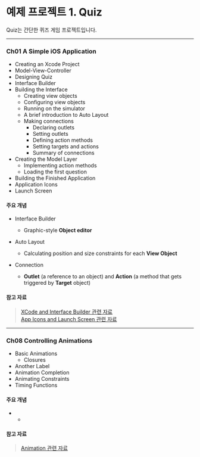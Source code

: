 예제 프로젝트 1. Quiz
==================

Quiz는 간단한 퀴즈 게임 프로젝트입니다.  

----------------------------------------------------------------------------

### Ch01 A Simple iOS Application

* Creating an Xcode Project
* Model-View-Controller
* Designing Quiz
* Interface Builder
* Building the Interface
    * Creating view objects
    * Configuring view objects
    * Running on the simulator
    * A brief introduction to Auto Layout
    * Making connections
        * Declaring outlets
        * Setting outlets
        * Defining action methods
        * Setting targets and actions
        * Summary of connections
* Creating the Model Layer
    * Implementing action methods
    * Loading the first question
* Building the Finished Application
* Application Icons
* Launch Screen

#### 주요 개념

* Interface Builder
    * Graphic-style **Object editor**
  
* Auto Layout
    * Calculating position and size constraints for each **View Object**
  
* Connection
    * **Outlet** (a reference to an object) and **Action** (a method that gets triggered by **Target** object)
  
#### 참고 자료

> [XCode and Interface Builder 관련 자료](http://help.apple.com/xcode/mac/9.0/#/)  
> [App Icons and Launch Screen 관련 자료](https://developer.apple.com/library/content/documentation/iPhone/Conceptual/iPhoneOSProgrammingGuide/ExpectedAppBehaviors/ExpectedAppBehaviors.html#//apple_ref/doc/uid/TP40007072-CH3-SW9)

----------------------------------------------------------------------------

### Ch08 Controlling Animations

* Basic Animations
    * Closures
* Another Label
* Animation Completion
* Animating Constraints
* Timing Functions

#### 주요 개념

* 
    * 
  

#### 참고 자료

> [Animation 관련 자료](https://developer.apple.com/library/content/documentation/WindowsViews/Conceptual/ViewPG_iPhoneOS/AnimatingViews/AnimatingViews.html)  
> 
